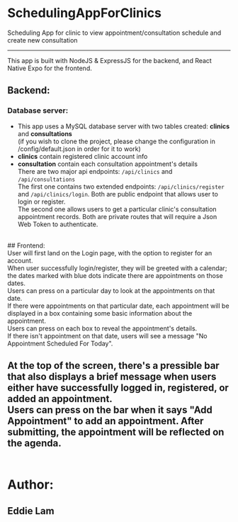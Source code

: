 # SchedulingAppForClinics 

Scheduling App for clinic to view appointment/consultation schedule and create new consultation

---

This app is built with NodeJS & ExpressJS for the backend, and React Native Expo for the frontend.
## Backend: 


### Database server:


- This app uses a MySQL database server with two tables created: **clinics** and **consultations** <br>
(if you wish to clone the project, please change the configuration in /config/default.json in order for it to work) <br>
- **clinics** contain registered clinic account info <br>
- **consultation** contain each consultation appointment's details <br>
There are two major api endpoints: `/api/clinics` and `/api/consultations` <br>
The first one contains two extended endpoints: `/api/clinics/register` and `/api/clinics/login`. Both are public endpoint that allows user to login or register. <br>
The second one allows users to get a particular clinic's consultation appointment records. Both are private routes that will require a Json Web Token to authenticate. <br>
<br>
## Frontend: <br>
User will first land on the Login page, with the option to register for an account. <br>
When user successfully login/register, they will be greeted with a calendar; the dates marked with blue dots indicate there are appointments on those dates. <br>
Users can press on a particular day to look at the appointments on that date. <br>
If there were appointments on that particular date, each appointment will be displayed in a box containing some basic information about the appointment. <br>
Users can press on each box to reveal the appointment's details. <br>
If there isn't appointment on that date, users will see a message "No Appointment Scheduled For Today". <br>

At the top of the screen, there's a pressible bar that also displays a brief message when users either have successfully logged in, registered, or added an appointment. <br>
Users can press on the bar when it says "Add Appointment" to add an appointment. After submitting,  the appointment will be reflected on the agenda. <br>
<br>
---
# Author: <br>
## Eddie Lam
